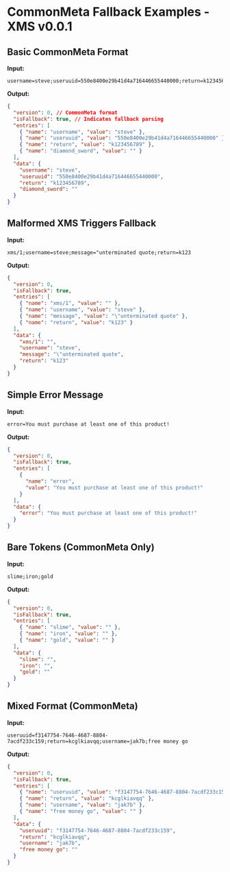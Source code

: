 # CommonMeta Fallback Examples - XMS v0.0.1

## Basic CommonMeta Format

**Input:**

```
username=steve;useruuid=550e8400e29b41d4a716446655440000;return=k123456789;diamond_sword
```

**Output:**

```json
{
  "version": 0, // CommonMeta format
  "isFallback": true, // Indicates fallback parsing
  "entries": [
    { "name": "username", "value": "steve" },
    { "name": "useruuid", "value": "550e8400e29b41d4a716446655440000" },
    { "name": "return", "value": "k123456789" },
    { "name": "diamond_sword", "value": "" }
  ],
  "data": {
    "username": "steve",
    "useruuid": "550e8400e29b41d4a716446655440000",
    "return": "k123456789",
    "diamond_sword": ""
  }
}
```

## Malformed XMS Triggers Fallback

**Input:**

```
xms/1;username=steve;message="unterminated quote;return=k123
```

**Output:**

```json
{
  "version": 0,
  "isFallback": true,
  "entries": [
    { "name": "xms/1", "value": "" },
    { "name": "username", "value": "steve" },
    { "name": "message", "value": "\"unterminated quote" },
    { "name": "return", "value": "k123" }
  ],
  "data": {
    "xms/1": "",
    "username": "steve",
    "message": "\"unterminated quote",
    "return": "k123"
  }
}
```

## Simple Error Message

**Input:**

```
error=You must purchase at least one of this product!
```

**Output:**

```json
{
  "version": 0,
  "isFallback": true,
  "entries": [
    {
      "name": "error",
      "value": "You must purchase at least one of this product!"
    }
  ],
  "data": {
    "error": "You must purchase at least one of this product!"
  }
}
```

## Bare Tokens (CommonMeta Only)

**Input:**

```
slime;iron;gold
```

**Output:**

```json
{
  "version": 0,
  "isFallback": true,
  "entries": [
    { "name": "slime", "value": "" },
    { "name": "iron", "value": "" },
    { "name": "gold", "value": "" }
  ],
  "data": {
    "slime": "",
    "iron": "",
    "gold": ""
  }
}
```

## Mixed Format (CommonMeta)

**Input:**

```
useruuid=f3147754-7646-4687-8804-7acdf233c159;return=kcglkiavqq;username=jak7b;free money go
```

**Output:**

```json
{
  "version": 0,
  "isFallback": true,
  "entries": [
    { "name": "useruuid", "value": "f3147754-7646-4687-8804-7acdf233c159" },
    { "name": "return", "value": "kcglkiavqq" },
    { "name": "username", "value": "jak7b" },
    { "name": "free money go", "value": "" }
  ],
  "data": {
    "useruuid": "f3147754-7646-4687-8804-7acdf233c159",
    "return": "kcglkiavqq",
    "username": "jak7b",
    "free money go": ""
  }
}
```

